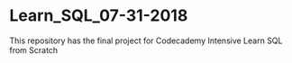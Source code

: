 # Learn_SQL_07-31-2018
This repository has the final project for Codecademy Intensive Learn SQL from Scratch

